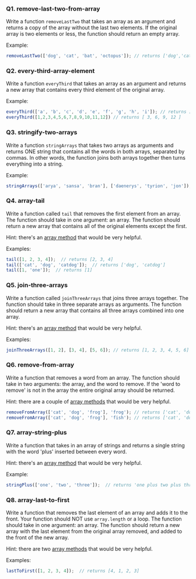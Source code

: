 <!-- @acxbank remove-last-two-from-array -->
### Q1. remove-last-two-from-array

Write a function `removeLastTwo` that takes an array as an argument and returns a copy of the array without the last two elements. If the original array is two elements or less, the function should return an empty array.

Example:
```js
removeLastTwo(['dog', 'cat', 'bat', 'octopus']); // returns ['dog','cat']
```
<!-- end @acxbank -->
<!-- @acxbank every-third-array-element -->
### Q2. every-third-array-element

Write a function `everyThird` that takes an array as an argument and returns a new array that contains every third element of the original array.

Example:
```js
everyThird(['a', 'b', 'c', 'd', 'e', 'f', 'g', 'h', 'i']); // returns ['c','f','i']
everyThird([1,2,3,4,5,6,7,8,9,10,11,12]) // returns [ 3, 6, 9, 12 ]
```
<!-- end @acxbank -->
<!-- @acxbank stringify-two-arrays -->
### Q3. stringify-two-arrays

Write a function `stringArrays` that takes two arrays as arguments and returns ONE string that contains all the words in both arrays, separated by commas. In other words, the function joins both arrays together then turns everything into a string.

Example:
```js
stringArrays(['arya', 'sansa', 'bran'], ['daenerys', 'tyrion', 'jon']); // returns 'arya, sansa, bran, daenerys, tyrion, jon'
```
<!-- end @acxbank -->
<!-- @acxbank array-tail -->
### Q4. array-tail

Write a function called `tail` that removes the first element from an array. The function should take in one argument: an array. The function should return a new array that contains all of the original elements except the first. 

Hint: there's an [array method](http://www.w3schools.com/jsref/jsref_obj_array.asp) that would be very helpful.

Examples:
```javascript
tail([1, 2, 3, 4]);  // returns [2, 3, 4]
tail(['cat', 'dog', 'catdog']);  // returns ['dog', 'catdog']
tail([1, 'one']);  // returns [1]
```
<!-- end @acxbank -->
<!-- @acxbank join-three-arrays -->
### Q5. join-three-arrays

Write a function called `joinThreeArrays` that joins three arrays together. The function should take in three separate arrays as arguments. The function should return a new array that contains all three arrays combined into one array. 

Hint: there's an [array method](http://www.w3schools.com/jsref/jsref_obj_array.asp) that would be very helpful.

Examples:
```javascript
joinThreeArrays([1, 2], [3, 4], [5, 6]); // returns [1, 2, 3, 4, 5, 6]
```
<!-- end @acxbank -->
<!-- @acxbank remove-from-array -->
### Q6. remove-from-array

Write a function that removes a word from an array. The function should take in two arguments: the array, and the word to remove. If the 'word to remove' is not in the array the entire original array should be returned.

Hint: there are a couple of [array methods](http://www.w3schools.com/jsref/jsref_obj_array.asp) that would be very helpful.

```javascript
removeFromArray(['cat', 'dog', 'frog'], 'frog'); // returns ['cat', 'dog']
removeFromArray(['cat', 'dog', 'frog'], 'fish'); // returns ['cat', 'dog', 'frog']
```
<!-- end @acxbank -->
<!-- @acxbank array-string-plus -->
### Q7. array-string-plus

Write a function that takes in an array of strings and returns a single string with the word 'plus' inserted between every word.

Hint: there's an [array method](http://www.w3schools.com/jsref/jsref_obj_array.asp) that would be very helpful.

Example:
```javascript
stringPlus(['one', 'two', 'three']);  // returns 'one plus two plus three'
```
<!-- end @acxbank -->
<!-- @acxbank array-last-to-first -->
### Q8. array-last-to-first

Write a function that removes the last element of an array and adds it to the front. Your function should NOT use `array.length` or a loop. The function should take in one argument: an array. The function should return a new array with the last element from the original array removed, and added to the front of the new array.

Hint: there are two [array methods](http://www.w3schools.com/jsref/jsref_obj_array.asp) that would be very helpful.

Examples:
```javascript
lastToFirst([1, 2, 3, 4]);  // returns [4, 1, 2, 3]
```
<!-- end @acxbank -->